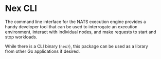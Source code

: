 # Nex CLI

The command line interface for the NATS execution engine provides a handy developer tool that can be used to interrogate
an execution environment, interact with individual nodes, and make requests to start and stop workloads.

While there is a CLI binary (`nex)`), this package can be used as a library from other Go applications if desired.
